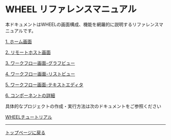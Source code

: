 # WHEEL リファレンスマニュアル
本ドキュメントはWHEELの画面構成、機能を網羅的に説明するリファレンスマニュアルです。

[1. ホーム画面](1_home_screen/index.md)

[2. リモートホスト画面](2_remotehost_screen/index.md)

[3. ワークフロー画面-グラフビュー](3_workflow_screen/1_graphview.md)

[4. ワークフロー画面-リストビュー](3_workflow_screen/2_listview.md)

[5. ワークフロー画面-テキストエディタ](3_workflow_screen/3_editor.md)

[6. コンポーネントの詳細](4_component/00_common.md)

具体的なプロジェクトの作成・実行方法は次のドキュメントをご参照ください

[WHEELチュートリアル](../2_tutorial/index.md)



--------
[トップページに戻る](../index.md)
